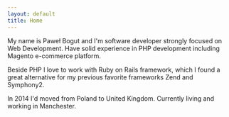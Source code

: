 ```yaml
---
layout: default
title: Home
---
```

My name is Paweł Bogut and I'm software developer strongly focused on Web Development.
Have solid experience in PHP development including Magento e-commerce platform.

Beside PHP I love to work with Ruby on Rails framework, which I found a great alternative
for my previous favorite frameworks Zend and Symphony2.

In 2014 I'd moved from Poland to United Kingdom.
Currently living and working in Manchester.
